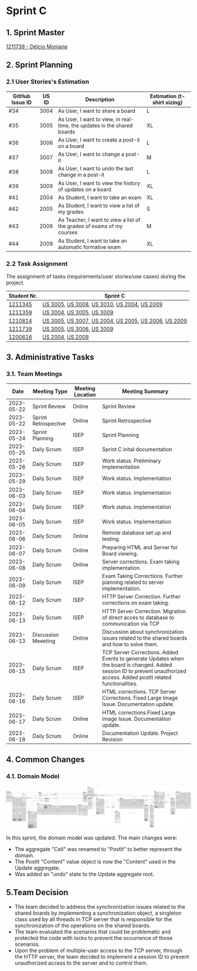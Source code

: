 # Sprint C

## 1. Sprint Master

[1211739 - Délcio Monjane](../1211739/readme.md)

## 2. Sprint Planning

### 2.1 User Stories's Estimation

| GitHub Issue ID | US ID | Description                                                             | Estimation (t-shirt sizing) |
|-----------------|-------|-------------------------------------------------------------------------|-----------------------------|
| #34             | 3004  | As User, I want to share a board                                        | L                           |
| #35             | 3005  | As User, I want to view, in real-time, the updates in the shared boards | XL                          |
| #36             | 3006  | As User, I want to create a post-it on a board                          | L                           |
| #37             | 3007  | As User, I want to change a post-it                                     | M                           |
| #38             | 3008  | As User, I want to undo the last change in a post-it                    | L                           |
| #39             | 3009  | As User, I want to view the history of updates on a board               | XL                          |
| #41             | 2004  | As Student, I want to take an exam                                      | XL                          |
| #42             | 2005  | As Student, I want to view a list of my grades                          | S                           |
| #43             | 2006  | As Teacher, I want to view a list of the grades of exams of my courses  | M                           |
| #44             | 2009  | As Student, I want to take an automatic formative exam                  | XL                          |



### 2.2 Task Assignment

The assignment of tasks (requirements/user stories/use cases) during the project.

| Student Nr.                     | Sprint C                                                                                                                           |
|---------------------------------|------------------------------------------------------------------------------------------------------------------------------------|
| [1211345](../1211345/readme.md) | [US 3005](./us_3005), [US 3008](./us_3008), [US 3010](./us_3010), [US 2004](./us_2004), [US 2009](./us_2009)                       |
| [1211359](../1211359/readme.md) | [US 3004](./us_3004), [US 3005](./us_3005), [US 3009](./us_3009)                                                                   |
| [1210814](../1210814/readme.md) | [US 3005](./us_3005), [US 3007](./us_3007), [US 2004](./us_2004), [US 2005](./us_2005), [US 2006](./us_2006), [US 2009](./us_2009) |
| [1211739](../1211739/readme.md) | [US 3005](./us_3005), [US 3006](./us_3006), [US 3009](./us_3009)                                                                   |
| [1200616](../1200616/readme.md) | [US 2004](./us_2004), [US 2009](./us_2009)                                                                                         |


## 3. Administrative Tasks ##

### 3.1. Team Meetings ###

| Date       | Meeting Type         | Meeting Location | Meeting Summary                                                                                                                                                            |
|------------|----------------------|------------------|----------------------------------------------------------------------------------------------------------------------------------------------------------------------------|
| 2023-05-22 | Sprint Review        | Online           | Sprint Review                                                                                                                                                              |
| 2023-05-22 | Sprint Retrospective | Online           | Sprint Retrospective                                                                                                                                                       |
| 2023-05-24 | Sprint Planning      | ISEP             | Sprint Planning                                                                                                                                                            |
| 2023-05-25 | Daily Scrum          | ISEP             | Sprint C inital documentation                                                                                                                                              |
| 2023-05-26 | Daily Scrum          | ISEP             | Work status. Preliminary Implementation                                                                                                                                    |
| 2023-05-29 | Daily Scrum          | ISEP             | Work status. Implementation                                                                                                                                                | 
| 2023-06-03 | Daily Scrum          | ISEP             | Work status. Implementation                                                                                                                                                |
| 2023-06-04 | Daily Scrum          | ISEP             | Work status. Implementation                                                                                                                                                |
| 2023-06-05 | Daily Scrum          | ISEP             | Work status. Implementation                                                                                                                                                |
| 2023-06-06 | Daily Scrum          | Online           | Remote database set up and testing.                                                                                                                                        |
| 2023-06-07 | Daily Scrum          | Online           | Preparing HTML and Server for Board viewing.                                                                                                                               |
| 2023-06-08 | Daily Scrum          | Online           | Server corrections. Exam taking implementation.                                                                                                                            |
| 2023-06-09 | Daily Scrum          | ISEP             | Exam Taking Corrections. Further planning related to server implementation.                                                                                                |
| 2023-06-12 | Daily Scrum          | ISEP             | HTTP Server Correction. Further corrections on exam taking.                                                                                                                |
| 2023-06-13 | Daily Scrum          | ISEP             | HTTP Server Correction. Migration of direct acces to database to communication via TCP                                                                                     |
| 2023-06-13 | Discussion Meeeting  | Online           | Discussion about synchronization issues related to the shared boards and how to solve them.                                                                                |
| 2023-06-15 | Daily Scrum          | ISEP             | TCP Server Corrections. Added Events to generate Updates when the board is changed. Added session ID to prevent unauthorized access. Added postIt related functionalities. |
| 2023-06-16 | Daily Scrum          | ISEP             | HTML corrections. TCP Server Corrections. Fixed Large Image Issue. Documentation update.                                                                                   |
| 2023-06-17 | Daily Scrum          | Online           | HTML corrections.Fixed Large Image Issue. Documentation update.                                                                                                            |
| 2023-06-18 | Daily Scrum          | Online           | Documentation Update. Project Revision                                                                                                                                     |                                                                                                                                     |



## 4. Common Changes ##

### 4.1. Domain Model ###

![Domain Model](./domainModel.svg)

In this sprint, the domain model was updated. The main changes were:

 - The aggregate "Cell" was renamed to "PostIt" to better represent the domain.
 - The PostIt "Content" value object is now the "Content" used in the Update aggregate.
 - Was added an "undo" state to the Update aggregate root.

## 5.Team Decision ##
- The team decided to address the synchronization issues related to the shared boards by implementing a synchronization object, a singleton class used by all threads in TCP server that is responsible for the synchronization of the operations on the shared boards.
- The team evaluated the scenarios that could be problematic and protected the code with locks to prevent the occurrence of those scenarios.
- Upon the problem of multiple-user access to the TCP server, through the HTTP server, the team decided to implement a session ID to prevent unauthorized access to the server and to control them.
